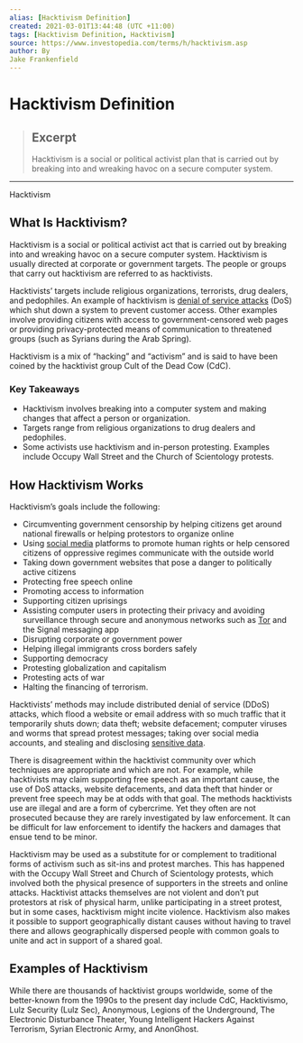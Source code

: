 ```yaml
---
alias: [Hacktivism Definition]
created: 2021-03-01T13:44:48 (UTC +11:00)
tags: [Hacktivism Definition, Hacktivism]
source: https://www.investopedia.com/terms/h/hacktivism.asp
author: By
Jake Frankenfield
---
```


# Hacktivism Definition

> ## Excerpt
> Hacktivism is a social or political activist plan that is carried out by breaking into and wreaking havoc on a secure computer system.

---

Hacktivism
## What Is Hacktivism?

Hacktivism is a social or political activist act that is carried out by breaking into and wreaking havoc on a secure computer system. Hacktivism is usually directed at corporate or government targets. The people or groups that carry out hacktivism are referred to as hacktivists.

Hacktivists’ targets include religious organizations, terrorists, drug dealers, and pedophiles. An example of hacktivism is [denial of service attacks](https://www.investopedia.com/terms/d/denial-service-attack-dos.asp) (DoS) which shut down a system to prevent customer access. Other examples involve providing citizens with access to government-censored web pages or providing privacy-protected means of communication to threatened groups (such as Syrians during the Arab Spring).

Hacktivism is a mix of “hacking” and “activism” and is said to have been coined by the hacktivist group Cult of the Dead Cow (CdC).

### Key Takeaways

-   Hacktivism involves breaking into a computer system and making changes that affect a person or organization.
-   Targets range from religious organizations to drug dealers and pedophiles.
-   Some activists use hacktivism and in-person protesting. Examples include Occupy Wall Street and the Church of Scientology protests.

## How Hacktivism Works

Hacktivism’s goals include the following: 

-   Circumventing government censorship by helping citizens get around national firewalls or helping protestors to organize online
-   Using [social media](https://www.investopedia.com/terms/s/social-media.asp) platforms to promote human rights or help censored citizens of oppressive regimes communicate with the outside world
-   Taking down government websites that pose a danger to politically active citizens
-   Protecting free speech online
-   Promoting access to information
-   Supporting citizen uprisings
-   Assisting computer users in protecting their privacy and avoiding surveillance through secure and anonymous networks such as [Tor](https://www.investopedia.com/terms/t/tor.asp) and the Signal messaging app
-   Disrupting corporate or government power
-   Helping illegal immigrants cross borders safely
-   Supporting democracy
-   Protesting globalization and capitalism
-   Protesting acts of war
-   Halting the financing of terrorism.

Hacktivists’ methods may include distributed denial of service (DDoS) attacks, which flood a website or email address with so much traffic that it temporarily shuts down; data theft; website defacement; computer viruses and worms that spread protest messages; taking over social media accounts, and stealing and disclosing [sensitive data](https://www.investopedia.com/terms/p/personally-identifiable-information-pii.asp).

There is disagreement within the hacktivist community over which techniques are appropriate and which are not. For example, while hacktivists may claim supporting free speech as an important cause, the use of DoS attacks, website defacements, and data theft that hinder or prevent free speech may be at odds with that goal. The methods hacktivists use are illegal and are a form of cybercrime. Yet they often are not prosecuted because they are rarely investigated by law enforcement. It can be difficult for law enforcement to identify the hackers and damages that ensue tend to be minor.

Hacktivism may be used as a substitute for or complement to traditional forms of activism such as sit-ins and protest marches. This has happened with the Occupy Wall Street and Church of Scientology protests, which involved both the physical presence of supporters in the streets and online attacks. Hacktivist attacks themselves are not violent and don’t put protestors at risk of physical harm, unlike participating in a street protest, but in some cases, hacktivism might incite violence. Hacktivism also makes it possible to support geographically distant causes without having to travel there and allows geographically dispersed people with common goals to unite and act in support of a shared goal.

## Examples of Hacktivism

While there are thousands of hacktivist groups worldwide, some of the better-known from the 1990s to the present day include CdC, Hacktivismo, Lulz Security (Lulz Sec), Anonymous, Legions of the Underground, The Electronic Disturbance Theater, Young Intelligent Hackers Against Terrorism, Syrian Electronic Army, and AnonGhost.
